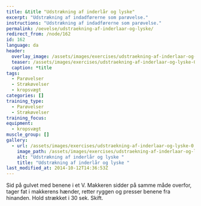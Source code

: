 ```yaml
---
title: &title "Udstrækning af inderlår og lyske"
excerpt: "Udstrækning af indadførerne som parøvelse."
instructions: "Udstrækning af indadførerne som parøvelse."
permalink: /oevelse/udstraekning-af-inderlaar-og-lyske/
redirect_from: /node/162
id: 162
language: da
header:
  overlay_image: /assets/images/exercises/udstraekning-af-inderlaar-og-lyske-0.jpg
  teaser: /assets/images/exercises/udstraekning-af-inderlaar-og-lyske-0-320.jpg
  caption: *title
tags:
  - Parøvelser
  - Strækøvelser
  - kropsvægt
categories: []
training_type: 
  - Parøvelser
  - Strækøvelser
training_focus: 
equipment:
  - kropsvægt
muscle_group: []
gallery:
  - url: /assets/images/exercises/udstraekning-af-inderlaar-og-lyske-0.jpg
    image_path: /assets/images/exercises/udstraekning-af-inderlaar-og-lyske-0-320.jpg
    alt: "Udstrækning af inderlår og lyske "
    title: "Udstrækning af inderlår og lyske "
last_modified_at: 2014-10-12T14:36:53Z
---
```


Sid på gulvet med benene i et V. Makkeren sidder på samme måde overfor, tager fat i makkerens hænder, retter ryggen og presser benene fra hinanden. Hold strækket i 30 sek. Skift.
